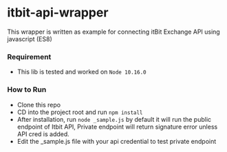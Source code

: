 # itbit-api-wrapper

This wrapper is written as example for connecting itBit Exchange API using javascript (ES8)

### Requirement

- This lib is tested and worked on `Node 10.16.0`

### How to Run

- Clone this repo
- CD into the project root and run `npm install`
- After installation, run `node _sample.js` by default it will run the public endpoint of Itbit API, Private endpoint will return signature error unless API cred is added.
- Edit the _sample.js file with your api credential to test private endpoint
